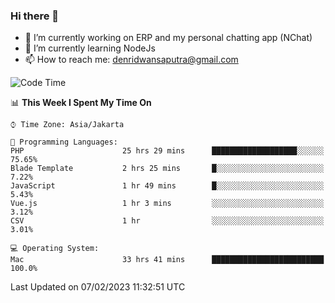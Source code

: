 ### Hi there 👋

- 🔭 I’m currently working on ERP and my personal chatting app (NChat)
- 🌱 I’m currently learning NodeJs
- 📫 How to reach me: denridwansaputra@gmail.com


<!--START_SECTION:waka-->
![Code Time](http://img.shields.io/badge/Code%20Time-2%2C624%20hrs%2015%20mins-blue)

📊 **This Week I Spent My Time On** 

```text
⌚︎ Time Zone: Asia/Jakarta

💬 Programming Languages: 
PHP                      25 hrs 29 mins      ███████████████████░░░░░░   75.65% 
Blade Template           2 hrs 25 mins       █░░░░░░░░░░░░░░░░░░░░░░░░   7.22% 
JavaScript               1 hr 49 mins        █░░░░░░░░░░░░░░░░░░░░░░░░   5.43% 
Vue.js                   1 hr 3 mins         ░░░░░░░░░░░░░░░░░░░░░░░░░   3.12% 
CSV                      1 hr                ░░░░░░░░░░░░░░░░░░░░░░░░░   3.01%

💻 Operating System: 
Mac                      33 hrs 41 mins      █████████████████████████   100.0%

```


 Last Updated on 07/02/2023 11:32:51 UTC
<!--END_SECTION:waka-->
